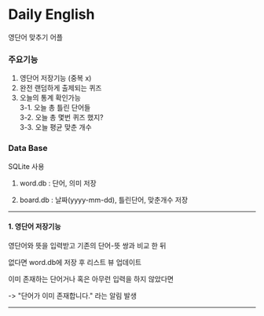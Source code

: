 # Daily English
영단어 맞추기 어플

### 주요기능

1. 영단어 저장기능 (중복 x)
2. 완전 랜덤하게 출제되는 퀴즈
3. 오늘의 통계 확인가능  
  3-1. 오늘 총 틀린 단어들   
  3-2. 오늘 총 몇번 퀴즈 했지?  
  3-3. 오늘 평균 맞춘 개수    

### Data Base

SQLite 사용

1. word.db : 단어, 의미 저장

2. board.db : 날짜(yyyy-mm-dd), 틀린단어, 맞춘개수 저장

***

#### 1. 영단어 저장기능

영단어와 뜻을 입력받고 기존의 단어-뜻 쌍과 비교 한 뒤

없다면 word.db에 저장 후 리스트 뷰 업데이트

이미 존재하는 단어거나 혹은 아무런 입력을 하지 않았다면 

-> "단어가 이미 존재합니다." 라는 알림 발생

***


